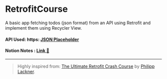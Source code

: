 # RetrofitCourse

A basic app fetching todos (json format) from an API using Retrofit and implement them using Recycler View.


#### API Used: https: [JSON Placeholder](jsonplaceholder.typicode.com)

#### Notion Notes : [Link 📝](https://immediate-amusement-e5a.notion.site/Retrofit-ef3b28e1202c4bc88fb8b39e546f3fd6?pvs=4)

---

>  Highly inspired from: [The Ultimate Retrofit Crash Course](https://youtu.be/t6Sql3WMAnk) by [Philipp Lackner](https://github.com/philipplackner).
